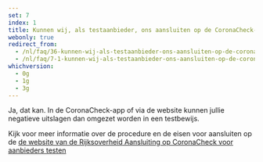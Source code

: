 ```yaml
---
set: 7
index: 1
title: Kunnen wij, als testaanbieder, ons aansluiten op de CoronaCheck-app?
webonly: true
redirect_from: 
  - /nl/faq/36-kunnen-wij-als-testaanbieder-ons-aansluiten-op-de-coronacheck-app
  - /nl/faq/7-1-kunnen-wij-als-testaanbieder-ons-aansluiten-op-de-coronacheck-app
whichversion:
  - 0g
  - 1g
  - 3g
---
```

Ja, dat kan. In de CoronaCheck-app of via de website kunnen jullie negatieve uitslagen dan omgezet worden in een testbewijs. 

Kijk voor meer informatie over de procedure en de eisen voor aansluiten op de <a href="https://www.rijksoverheid.nl/aansluiten-CoronaCheck" target="_blank" rel="noopener noreferrer">de website van de Rijksoverheid<span class="screen-reader-text"> Aansluiting op CoronaCheck voor aanbieders testen</span></a>
